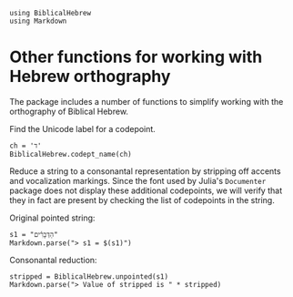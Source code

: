 ```@setup moreortho
using BiblicalHebrew
using Markdown
```
# Other functions for working with Hebrew orthography


The package includes a number of functions to simplify working with the orthography of Biblical Hebrew.

Find the Unicode label for a codepoint.

```@example moreortho
ch = 'ד'
BiblicalHebrew.codept_name(ch)
```

Reduce a string to a consonantal representation by stripping off accents and vocalization markings. Since the font used by Julia's `Documenter` package does not display these additional codepoints, we will verify that they in fact are present by checking the list of codepoints in the string.

Original pointed string:

```@example moreortho
s1 = "הַדְּבָרִ֗ים"
Markdown.parse("> s1 = $(s1)")

```

Consonantal reduction:

```@example moreortho
stripped = BiblicalHebrew.unpointed(s1)
Markdown.parse("> Value of stripped is " * stripped)
```

